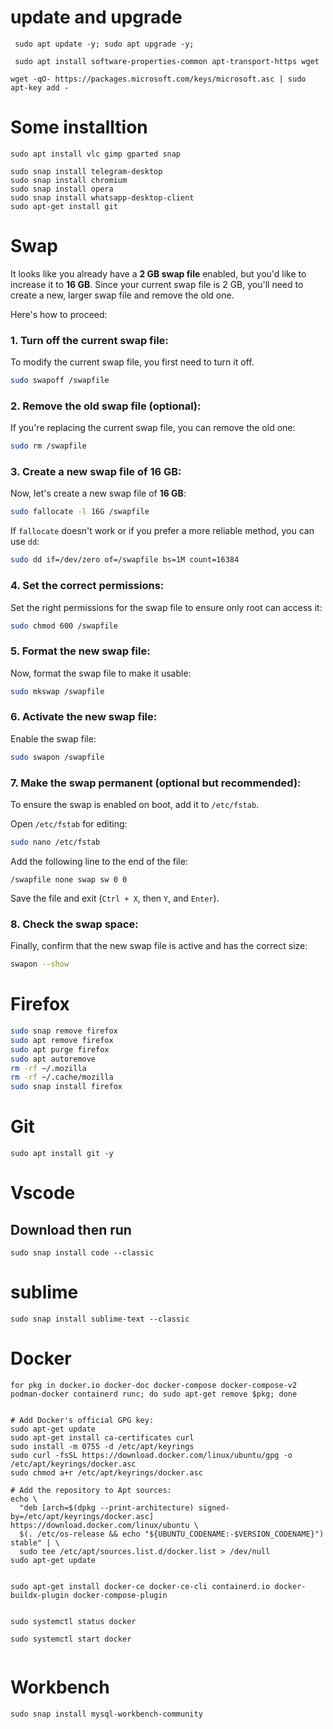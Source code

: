# update and upgrade
```
 sudo apt update -y; sudo apt upgrade -y;

 sudo apt install software-properties-common apt-transport-https wget

wget -qO- https://packages.microsoft.com/keys/microsoft.asc | sudo apt-key add -

```

# Some installtion
```
sudo apt install vlc gimp gparted snap

sudo snap install telegram-desktop
sudo snap install chromium
sudo snap install opera
sudo snap install whatsapp-desktop-client
sudo apt-get install git

```



# Swap
It looks like you already have a **2 GB swap file** enabled, but you'd like to increase it to **16 GB**. Since your current swap file is 2 GB, you'll need to create a new, larger swap file and remove the old one.

Here's how to proceed:

### 1. **Turn off the current swap file**:

To modify the current swap file, you first need to turn it off.

```bash
sudo swapoff /swapfile
```

### 2. **Remove the old swap file** (optional):

If you're replacing the current swap file, you can remove the old one:

```bash
sudo rm /swapfile
```

### 3. **Create a new swap file of 16 GB**:

Now, let's create a new swap file of **16 GB**:

```bash
sudo fallocate -l 16G /swapfile
```

If `fallocate` doesn't work or if you prefer a more reliable method, you can use `dd`:

```bash
sudo dd if=/dev/zero of=/swapfile bs=1M count=16384
```

### 4. **Set the correct permissions**:

Set the right permissions for the swap file to ensure only root can access it:

```bash
sudo chmod 600 /swapfile
```

### 5. **Format the new swap file**:

Now, format the swap file to make it usable:

```bash
sudo mkswap /swapfile
```

### 6. **Activate the new swap file**:

Enable the swap file:

```bash
sudo swapon /swapfile
```

### 7. **Make the swap permanent** (optional but recommended):

To ensure the swap is enabled on boot, add it to `/etc/fstab`.

Open `/etc/fstab` for editing:

```bash
sudo nano /etc/fstab
```

Add the following line to the end of the file:

```
/swapfile none swap sw 0 0
```

Save the file and exit (`Ctrl + X`, then `Y`, and `Enter`).

### 8. **Check the swap space**:

Finally, confirm that the new swap file is active and has the correct size:

```bash
swapon --show
```



# Firefox


```bash
sudo snap remove firefox
sudo apt remove firefox
sudo apt purge firefox
sudo apt autoremove
rm -rf ~/.mozilla
rm -rf ~/.cache/mozilla
sudo snap install firefox
```



# Git
```
sudo apt install git -y
```

# Vscode
## Download then run
```
sudo snap install code --classic
```

# sublime
```
sudo snap install sublime-text --classic

```


# Docker
```
for pkg in docker.io docker-doc docker-compose docker-compose-v2 podman-docker containerd runc; do sudo apt-get remove $pkg; done


# Add Docker's official GPG key:
sudo apt-get update
sudo apt-get install ca-certificates curl
sudo install -m 0755 -d /etc/apt/keyrings
sudo curl -fsSL https://download.docker.com/linux/ubuntu/gpg -o /etc/apt/keyrings/docker.asc
sudo chmod a+r /etc/apt/keyrings/docker.asc

# Add the repository to Apt sources:
echo \
  "deb [arch=$(dpkg --print-architecture) signed-by=/etc/apt/keyrings/docker.asc] https://download.docker.com/linux/ubuntu \
  $(. /etc/os-release && echo "${UBUNTU_CODENAME:-$VERSION_CODENAME}") stable" | \
  sudo tee /etc/apt/sources.list.d/docker.list > /dev/null
sudo apt-get update


sudo apt-get install docker-ce docker-ce-cli containerd.io docker-buildx-plugin docker-compose-plugin


sudo systemctl status docker

sudo systemctl start docker


```


# Workbench
```
sudo snap install mysql-workbench-community
```